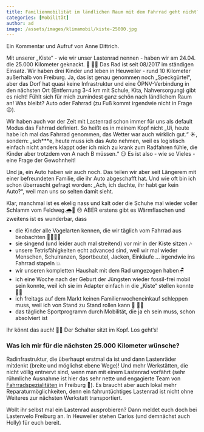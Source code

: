 ```yaml
---
title: Familienmobilität im ländlichen Raum mit dem Fahrrad geht nicht? Doch!
categories: [Mobilität]
author: ad
image: /assets/images/klimamobil/kiste-25000.jpg
---
```


Ein Kommentar und Aufruf von Anne Dittrich.

Mit unserer „Kiste“ - wie wir unser Lastenrad nennen - haben wir am 24.04. die 25.000 Kilometer geknackt. 🥳 💪🏾
Das Rad ist seit 08/2017 im ständigen Einsatz. Wir haben drei Kinder und leben in Heuweiler - rund 10 Kilometer außerhalb von Freiburg. Ja, das ist genau genommen noch „Speckgürtel“, aber das Dorf hat quasi keine Infrastruktur und eine ÖPNV-Verbindung in den nächsten Ort (Entfernung 3-4 km mit Schule, Kita, Nahversorgung) gibt es nicht! Fühlt sich für mich zumindest ganz schön nach ländlichem Raum an! Was bleibt? Auto oder Fahrrad (zu Fuß kommt irgendwie nicht in Frage 😉).

Wir haben auch vor der Zeit mit Lastenrad schon immer für uns als default Modus das Fahrrad definiert. So heißt es in meinem Kopf nicht „Ui, heute habe ich mal das Fahrrad genommen, das Wetter war auch wirklich gut.“ ☀️, sondern: „sch\*\*\*e, heute muss ich das Auto nehmen, weil es logistisch einfach nicht anders klappt oder ich mich zu krank zum Radfahren fühle, die Kinder aber trotzdem von A nach B müssen.“ 😏
Es ist also - wie so Vieles - eine Frage der Gewohnheit!

Und ja, ein Auto haben wir auch noch. Das teilen wir aber seit Längerem mit einer befreundeten Familie, die ihr Auto abgeschafft hat. Und wie oft bin ich schon überrascht gefragt worden: „Ach, ich dachte, ihr habt gar kein Auto?“, weil man uns so selten damit sieht.

Klar, manchmal ist es ekelig nass und kalt oder die Schuhe mal wieder voller Schlamm vom Feldweg.🌧️💨 ☹️
ABER erstens gibt es Wärmflaschen und zweitens ist es wunderbar, dass

- die Kinder alle Vogelarten kennen, die wir täglich vom Fahrrad aus beobachten 🦆🐦‍🦅🦉
- sie singend (und leider auch mal streitend) vor mir in der Kiste sitzen 🎶
- unsere Tetrisfähigkeiten echt advanced sind, weil wir mal wieder Menschen, Schulranzen, Sportbeutel, Jacken, Einkäufe … irgendwie ins Fahrrad stapeln 💥
- wir unseren kompletten Haushalt mit dem Rad umgezogen haben🪑
- ich eine Woche nach der Geburt der Jüngsten wieder fossil-frei mobil sein konnte, weil ich sie im Adapter einfach in die „Kiste“ stellen konnte 👶🏼
- ich freitags auf dem Markt keinen Familienwocheneinkauf schleppen muss, weil ich von Stand zu Stand rollen kann 🥖 🍎🍫
- das tägliche Sportprogramm durch Mobilität, die ja eh sein muss, schon absolviert ist

Ihr könnt das auch! 💪🏾 Der Schalter sitzt im Kopf. Los geht‘s!

### Was ich mir für die nächsten 25.000 Kilometer wünsche?

Radinfrastruktur, die überhaupt erstmal da ist und dann Lastenräder mitdenkt (breite und möglichst ebene Wege)! Und mehr Werkstätten, die nicht völlig entnervt sind, wenn man mit einem Lastenrad vorfährt (sehr rühmliche Ausnahme ist hier das sehr nette und engagierte Team von [Fahrradspezialitäten](https://fahrradspezialitaeten.com/home.html) in Freiburg 🙂). Es braucht aber auch lokal mehr Reparaturmöglichkeiten, denn ein fahruntüchtiges Lastenrad ist nicht ohne Weiteres zur nächsten Werkstatt transportiert.

Wollt ihr selbst mal ein Lastenrad ausprobieren? Dann meldet euch doch bei Lastenvelo Freiburg an. In Heuweiler stehen Carlos (und demnächst auch Holly) für euch bereit.
